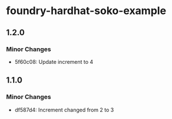 # foundry-hardhat-soko-example

## 1.2.0

### Minor Changes

- 5f60c08: Update increment to 4

## 1.1.0

### Minor Changes

- df587d4: Increment changed from 2 to 3
